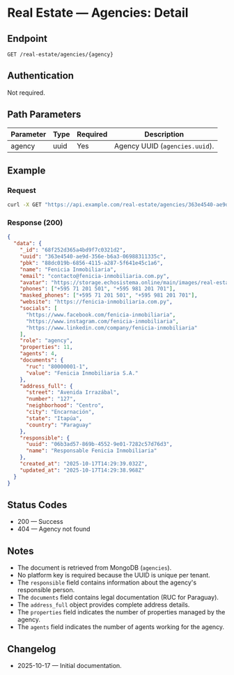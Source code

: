 # Real Estate — Agencies: Detail

## Endpoint

```
GET /real-estate/agencies/{agency}
```

## Authentication

Not required.

## Path Parameters

| Parameter | Type | Required | Description |
| --------- | ---- | -------- | ----------- |
| agency    | uuid | Yes      | Agency UUID (`agencies.uuid`). |

## Example

### Request

```bash
curl -X GET "https://api.example.com/real-estate/agencies/363e4540-ae9d-356e-b6a3-06988311335c"
```

### Response (200)

```json
{
  "data": {
    "_id": "68f252d365a4bd9f7c0321d2",
    "uuid": "363e4540-ae9d-356e-b6a3-06988311335c",
    "pbk": "88dc019b-6856-4115-a287-5f641e45c1a6",
    "name": "Fenicia Inmobiliaria",
    "email": "contacto@fenicia-inmobiliaria.com.py",
    "avatar": "https://storage.echosistema.online/main/images/real-estate/agencies/fenicia-inmobiliaria.png",
    "phones": ["+595 71 201 501", "+595 981 201 701"],
    "masked_phones": ["+595 71 201 501", "+595 981 201 701"],
    "website": "https://fenicia-inmobiliaria.com.py",
    "socials": [
      "https://www.facebook.com/fenicia-inmobiliaria",
      "https://www.instagram.com/fenicia-inmobiliaria",
      "https://www.linkedin.com/company/fenicia-inmobiliaria"
    ],
    "role": "agency",
    "properties": 11,
    "agents": 4,
    "documents": {
      "ruc": "80000001-1",
      "value": "Fenicia Inmobiliaria S.A."
    },
    "address_full": {
      "street": "Avenida Irrazábal",
      "number": "127",
      "neighborhood": "Centro",
      "city": "Encarnación",
      "state": "Itapúa",
      "country": "Paraguay"
    },
    "responsible": {
      "uuid": "06b3ad57-869b-4552-9e01-7282c57d76d3",
      "name": "Responsable Fenicia Inmobiliaria"
    },
    "created_at": "2025-10-17T14:29:39.032Z",
    "updated_at": "2025-10-17T14:29:38.968Z"
  }
}
```

## Status Codes

- 200 — Success
- 404 — Agency not found

## Notes

- The document is retrieved from MongoDB (`agencies`).
- No platform key is required because the UUID is unique per tenant.
- The `responsible` field contains information about the agency's responsible person.
- The `documents` field contains legal documentation (RUC for Paraguay).
- The `address_full` object provides complete address details.
- The `properties` field indicates the number of properties managed by the agency.
- The `agents` field indicates the number of agents working for the agency.

## Changelog

- 2025-10-17 — Initial documentation.
